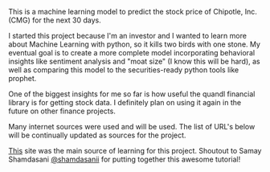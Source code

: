 This is a machine learning model to predict the stock price of Chipotle, Inc. (CMG) for the next 30 days. 

I started this project because I'm an investor and I wanted to learn more about Machine Learning with python, so it kills two birds with one stone. My eventual goal is to create a more complete model incorporating behavioral insights like sentiment analysis and "moat size" (I know this will be hard), as well as comparing this model to the securities-ready python tools like prophet. 

One of the biggest insights for me so far is how useful the quandl financial library is for getting stock data. I definitely plan on using it again in the future on other finance projects. 

Many internet sources were used and will be used. The list of URL's below will be continually updated as sources for the project. 

[This](https://enlight.nyc/stock-market-prediction) site was the main source of learning for this project. 
Shoutout to Samay Shamdasani [@shamdasanii](https://twitter.com/shamdasanii) for putting together this awesome tutorial! 





